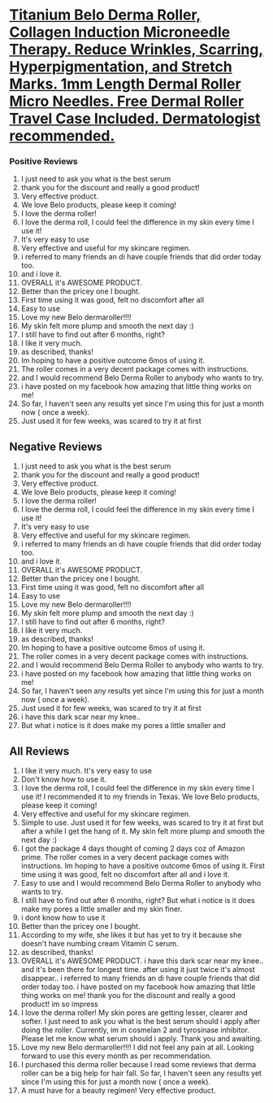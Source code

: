 # [Titanium Belo Derma Roller, Collagen Induction Microneedle Therapy. Reduce Wrinkles, Scarring, Hyperpigmentation, and Stretch Marks. 1mm Length Dermal Roller Micro Needles. Free Dermal Roller Travel Case Included. Dermatologist recommended.](https://products.checkmycream.com/products/Titanium-Belo-Derma-Roller-Collagen-Induction-Microneedle-Therapy.-Reduce-Wrinkles-Scarring-Hyperpigmentation-and-Stretch-Marks.-1mm-Length-Dermal-Roller-Micro-Needles.-Free-Dermal-Roller-Travel-Case-Included.-Dermatologist-recommended..html)

### Positive Reviews

<ol>
      <li>I just need to ask you what is the best serum</li>
      <li>thank you for the discount and really a good product!</li>
      <li>Very effective product.</li>
      <li>We love Belo products, please keep it coming!</li>
      <li>I love the derma roller!</li>
      <li>I love the derma roll, I could feel the difference in my skin every time I use it!  </li>
      <li>It&#x27;s very easy to use</li>
      <li>Very effective and useful for my skincare regimen.</li>
      <li>i referred to many friends an di have couple friends that did order today too.</li>
      <li>and i love it.</li>
      <li>OVERALL it&#x27;s AWESOME PRODUCT.</li>
      <li>Better than the pricey one I bought.</li>
      <li>First time using it was good, felt no discomfort after all</li>
      <li>Easy to use</li>
      <li>Love my new Belo dermaroller!!!!  </li>
      <li>My skin felt more plump and smooth the next day :)</li>
      <li>I still have to find out after 6 months, right?</li>
      <li>I like it very much.</li>
      <li>as described, thanks!</li>
      <li>Im hoping to have a positive outcome 6mos of using it.</li>
      <li>The roller comes in a very decent package comes with instructions.</li>
      <li>and I would recommend Belo Derma Roller to anybody who wants to try.</li>
      <li>i have posted on my facebook how amazing that little thing works on me!</li>
      <li>So far, I haven&#x27;t seen any results yet since I&#x27;m using this for just a month now ( once a week).</li>
      <li>Just used it for few weeks, was scared to try it at first</li>
</ol>


<h2>Negative Reviews</h2>
<ol>
<li> I just need to ask you what is the best serum</li>
<li> thank you for the discount and really a good product!</li>
<li> Very effective product.</li>
<li> We love Belo products, please keep it coming!</li>
<li> I love the derma roller!</li>
<li> I love the derma roll, I could feel the difference in my skin every time I use it!  </li>
<li> It&#x27;s very easy to use</li>
<li> Very effective and useful for my skincare regimen.</li>
<li> i referred to many friends an di have couple friends that did order today too.</li>
<li> and i love it.</li>
<li> OVERALL it&#x27;s AWESOME PRODUCT.</li>
<li> Better than the pricey one I bought.</li>
<li> First time using it was good, felt no discomfort after all</li>
<li> Easy to use</li>
<li> Love my new Belo dermaroller!!!!  </li>
<li> My skin felt more plump and smooth the next day :)</li>
<li> I still have to find out after 6 months, right?</li>
<li> I like it very much.</li>
<li> as described, thanks!</li>
<li> Im hoping to have a positive outcome 6mos of using it.</li>
<li> The roller comes in a very decent package comes with instructions.</li>
<li> and I would recommend Belo Derma Roller to anybody who wants to try.</li>
<li> i have posted on my facebook how amazing that little thing works on me!</li>
<li> So far, I haven&#x27;t seen any results yet since I&#x27;m using this for just a month now ( once a week).</li>
<li> Just used it for few weeks, was scared to try it at first</li>
<li> i have this dark scar near my knee..</li>
<li> But what i notice is it does make my pores a little smaller and</li>
</ol>

<h2>All Reviews</h2>

<ol>
    <li> I like it very much. It&#x27;s very easy to use</li>
    <li> Don&#x27;t know how to use it.</li>
    <li> I love the derma roll, I could feel the difference in my skin every time I use it!  I recommended it to my friends in Texas.  We love Belo products, please keep it coming!</li>
    <li> Very effective and useful for my skincare regimen.</li>
    <li> Simple to use. Just used it for few weeks, was scared to try it at first but after a while I get the hang of it. My skin felt more plump and smooth the next day :)</li>
    <li> I got the package 4 days thought of coming 2 days coz of Amazon prime. The roller comes in a very decent package comes with instructions. Im hoping to have a positive outcome 6mos of using it. First time using it was good, felt no discomfort after all and i love it.</li>
    <li> Easy to use and I would recommend Belo Derma Roller to anybody who wants to try.</li>
    <li> I still have to find out after 6 months, right? But what i notice is it does make my pores a little smaller and my skin finer.</li>
    <li> i dont know how to use it</li>
    <li> Better than the pricey one I bought.</li>
    <li> According to my wife, she likes it but has yet to try it because she doesn&#x27;t have numbing cream Vitamin C serum.</li>
    <li> as described, thanks!</li>
    <li> OVERALL it&#x27;s AWESOME PRODUCT. i have this dark scar near my knee.. and it&#x27;s been there for longest time. after using it just twice it&#x27;s almost disappear.. i referred to many friends an di have couple friends that did order today too. i have posted on my facebook how amazing that little thing works on me! thank you for the discount and really a good product! im so impress</li>
    <li> I love the derma roller! My skin pores are getting lesser, clearer and softer. I just need to ask you what is the best serum should i apply after doing the roller. Currently, im in cosmelan 2 and tyrosinase inhibitor. Please let me know what serum should i apply. Thank you and awaiting.</li>
    <li> Love my new Belo dermaroller!!!!  I did not feel any pain at all. Looking forward to use this every month as per recommendation.</li>
    <li> I purchased this derma roller because I read some reviews that derma roller can be a big help for hair fall. So far, I haven&#x27;t seen any results yet since I&#x27;m using this for just a month now ( once a week).</li>
    <li> A must have for a beauty regimen! Very effective product.</li>
</ol>




